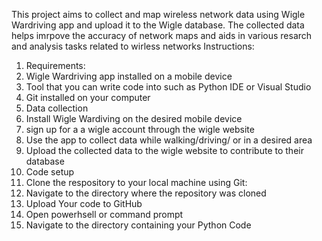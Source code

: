 This project aims to collect and map wireless network data using Wigle Wardriving app and upload it to the Wigle database.
The collected data helps imrpove the accuracy of network maps and aids in various resarch and analysis tasks related to wirless networks
Instructions:
1. Requirements:
2. Wigle Wardriving app installed on a mobile device
3. Tool that you can write code into such as Python IDE or Visual Studio
4. Git installed on your computer
5. Data collection
6. Install Wigle Wardiving on the desired mobile device
7. sign up for a a wigle account through the wigle website
8. Use the app to collect data while walking/driving/ or in a desired area
9. Upload the collected data to the wigle website to contribute to their database
10. Code setup
11. Clone the respository to your local machine using Git:
12. Navigate to the directory where the repository was cloned
13. Upload Your code to GitHub
14. Open powerhsell or command prompt
15. Navigate to the directory containing your Python Code
